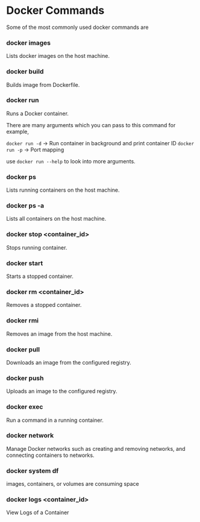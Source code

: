 # Docker Commands

Some of the most commonly used docker commands are 

### docker images

Lists docker images on the host machine.

### docker build

Builds image from Dockerfile.

### docker run

Runs a Docker container. 

There are many arguments which you can pass to this command for example,

`docker run -d` -> Run container in background and print container ID
`docker run -p` -> Port mapping

use `docker run --help` to look into more arguments.

### docker ps

Lists running containers on the host machine.

### docker ps -a

Lists all containers on the host machine.

### docker stop <container_id>

Stops running container.

### docker start

Starts a stopped container.

### docker rm <container_id>

Removes a stopped container.

### docker rmi

Removes an image from the host machine.

### docker pull

Downloads an image from the configured registry.

### docker push

Uploads an image to the configured registry.

### docker exec

Run a command in a running container.

### docker network

Manage Docker networks such as creating and removing networks, and connecting containers to networks.

### docker system df

images, containers, or volumes are consuming space

### docker logs <container_id>

View Logs of a Container

